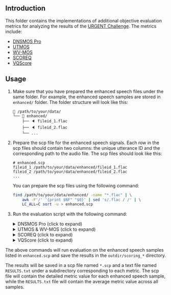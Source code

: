 ## Introduction

This folder contains the implementations of additional objective evaluation metrics for analyzing the results of the [URGENT Challenge](https://urgent-challenge.github.io/urgent2024/). The metrics include:

- [DNSMOS Pro](calculate_nonintrusive_dnsmos_pro.py)
- [UTMOS](calculate_nonintrusive_mos.py)
- [WV-MOS](calculate_nonintrusive_mos.py)
- [SCOREQ](calculate_nonintrusive_scoreq.py)
- [VQScore](calculate_nonintrusive_vqscore.py)

## Usage

1. Make sure that you have prepared the enhanced speech files under the same folder. For example, the enhanced speech samples are stored in `enhanced/` folder. The folder structure will look like this:
    ```
    📁 /path/to/your/data/
    └── 📁 enhanced/
        ├── 🔈 fileid_1.flac
        ├── 🔈 fileid_2.flac
        └── ...
    ```

2. Prepare the scp file for the enhanced speech signals. Each row in the scp files should contain two columns: the unique utterance ID and the corresponding path to the audio file. The scp files should look like this:
    ```
    # enhanced.scp
    fileid_1 /path/to/your/data/enhanced/fileid_1.flac
    fileid_2 /path/to/your/data/enhanced/fileid_2.flac
    ...
    ```

    You can prepare the scp files using the following command:
    ```bash
    find /path/to/your/data/enhanced/ -name "*.flac" | \
        awk -F'/' '{print $NF" "$0}' | sed 's/.flac / /' | \
        LC_ALL=C sort -u > enhanced.scp
    ```

3. Run the evaluation script with the following command:

    <details><summary>DNSMOS Pro (click to expand)</summary><div>

    ```bash
    #!/bin/bash
    nj=8  # Number of parallel CPU/GPU jobs for speedup
    python=python3

    git clone https://github.com/fcumlin/DNSMOSPro
    DNSMOSPro_dir="./DNSMOSPro"

    # Whether to use GPU for inference
    gpu_inference=true
    if ${gpu_inference}; then
        _device="cuda"
    else
        _device="cpu"
    fi

    inf_scp=enhanced.scp
    output_prefix=outdir

    pids=() # initialize pids
    for idx in $(seq ${nj}); do
    (

        # Run each parallel job on a different GPU (if $gpu_inference = true)
        CUDA_VISIBLE_DEVICES=$((${idx} - 1)) ${python} calculate_nonintrusive_dnsmos_pro.py \
            --inf_scp "${inf_scp}" \
            --output_dir "${output_prefix}"/scoring_dnsmos_pro \
            --device ${_device} \
            --nsplits ${nj} \
            --job ${idx} \
            --model_path "${DNSMOSPro_dir}"/runs/NISQA/model_best.pt

    ) &
    pids+=($!) # store background pids
    done
    i=0; for pid in "${pids[@]}"; do wait ${pid} || ((++i)); done
    [ ${i} -gt 0 ] && echo "$0: ${i} background jobs were failed." && false
    echo "Finished"

    if [ ${nj} -gt 1 ]; then
        for i in $(seq ${nj}); do
            cat "${output_prefix}"/scoring_dnsmos_pro/DNSMOSPro.${i}.scp
        done > "${output_prefix}"/scoring_dnsmos_pro/DNSMOSPro.scp

        python - <<EOF
    scores = []
    with open("${output_prefix}/scoring_dnsmos_pro/DNSMOSPro.scp", "r") as f:
        for line in f:
            uid, score = line.strip().split()
            scores.append(float(score))
    mean_score = np.nanmean(scores)
    with open("${output_prefix}/scoring_dnsmos_pro/RESULTS.txt", "w") as out:
        out.write(f"DNSMOSPro: {mean_score:.4f}\n")
    EOF
    fi
    ```

    </div></details>

    <details><summary>UTMOS & WV-MOS (click to expand)</summary><div>

    ```bash
    #!/bin/bash
    nj=8  # Number of parallel CPU/GPU jobs for speedup
    python=python3

    ${python} -m pip install git+https://github.com/AndreevP/wvmos
    ${python} -m pip install git+https://github.com/sarulab-speech/UTMOSv2.git
    git clone https://huggingface.co/spaces/sarulab-speech/UTMOSv2

    # Whether to use GPU for inference
    gpu_inference=true
    if ${gpu_inference}; then
        _device="cuda"
    else
        _device="cpu"
    fi

    inf_scp=enhanced.scp
    output_prefix=outdir

    pids=() # initialize pids
    for idx in $(seq ${nj}); do
    (

        # Run each parallel job on a different GPU (if $gpu_inference = true)
        CUDA_VISIBLE_DEVICES=$((${idx} - 1)) ${python} calculate_nonintrusive_mos.py \
            --inf_scp "${inf_scp}" \
            --output_dir "${output_prefix}"/scoring_nn_mos \
            --device ${_device} \
            --nsplits ${nj} \
            --job ${idx} \
            --utmos_tag utmos22_strong

    ) &
    pids+=($!) # store background pids
    done
    i=0; for pid in "${pids[@]}"; do wait ${pid} || ((++i)); done
    [ ${i} -gt 0 ] && echo "$0: ${i} background jobs were failed." && false
    echo "Finished"

    if [ ${nj} -gt 1 ]; then
        for i in $(seq ${nj}); do
            cat "${output_prefix}"/scoring_nn_mos/UTMOS.${i}.scp
        done > "${output_prefix}"/scoring_nn_mos/UTMOS.scp
        for i in $(seq ${nj}); do
            cat "${output_prefix}"/scoring_nn_mos/WV_MOS.${i}.scp
        done > "${output_prefix}"/scoring_nn_mos/WV_MOS.scp

        python - <<EOF
    scores = []
    with open("${output_prefix}/scoring_nn_mos/UTMOS.scp", "r") as f:
        for line in f:
            uid, score = line.strip().split()
            scores.append(float(score))
    mean_score = np.nanmean(scores)
    with open("${output_prefix}/scoring_nn_mos/RESULTS.txt", "w") as out:
        out.write(f"UTMOS: {mean_score:.4f}\n")

    scores = []
    with open("${output_prefix}/scoring_nn_mos/WV_MOS.scp", "r") as f:
        for line in f:
            uid, score = line.strip().split()
            scores.append(float(score))
    mean_score = np.nanmean(scores)
    with open("${output_prefix}/scoring_nn_mos/RESULTS.txt", "a") as out:
        out.write(f"WV_MOS: {mean_score:.4f}\n")
    EOF
    fi
    ```

    </div></details>

    <details><summary>SCOREQ (click to expand)</summary><div>

    ```bash
    #!/bin/bash
    nj=8  # Number of parallel CPU/GPU jobs for speedup
    python=python3

    ${python} -m pip install scoreq

    # Whether to use GPU for inference
    gpu_inference=true
    if ${gpu_inference}; then
        _device="cuda"
    else
        _device="cpu"
    fi

    inf_scp=enhanced.scp
    output_prefix=outdir

    pids=() # initialize pids
    for idx in $(seq ${nj}); do
    (

        # Run each parallel job on a different GPU (if $gpu_inference = true)
        CUDA_VISIBLE_DEVICES=$((${idx} - 1)) ${python} calculate_nonintrusive_scoreq.py \
            --inf_scp "${inf_scp}" \
            --output_dir "${output_prefix}"/scoring_scoreq \
            --device ${_device} \
            --nsplits ${nj} \
            --job ${idx}

    ) &
    pids+=($!) # store background pids
    done
    i=0; for pid in "${pids[@]}"; do wait ${pid} || ((++i)); done
    [ ${i} -gt 0 ] && echo "$0: ${i} background jobs were failed." && false
    echo "Finished"

    if [ ${nj} -gt 1 ]; then
        for i in $(seq ${nj}); do
            cat "${output_prefix}"/scoring_scoreq/SCOREQ.${i}.scp
        done > "${output_prefix}"/scoring_scoreq/SCOREQ.scp

        python - <<EOF
    scores = []
    with open("${output_prefix}/scoring_scoreq/SCOREQ.scp", "r") as f:
        for line in f:
            uid, score = line.strip().split()
            scores.append(float(score))
    mean_score = np.nanmean(scores)
    with open("${output_prefix}/scoring_scoreq/RESULTS.txt", "w") as out:
        out.write(f"SCOREQ: {mean_score:.4f}\n")
    EOF
    fi
    ```

    </div></details>

    <details><summary>VQScore (click to expand)</summary><div>

    ```bash
    #!/bin/bash
    nj=8  # Number of parallel CPU/GPU jobs for speedup
    python=python3

    git clone https://github.com/JasonSWFu/VQscore
    VQscore_dir=VQscore

    # Whether to use GPU for inference
    gpu_inference=true
    if ${gpu_inference}; then
        _device="cuda"
    else
        _device="cpu"
    fi

    inf_scp=enhanced.scp
    output_prefix=outdir

    pids=() # initialize pids
    for idx in $(seq ${nj}); do
    (

        # Run each parallel job on a different GPU (if $gpu_inference = true)
        CUDA_VISIBLE_DEVICES=$((${idx} - 1)) ${python} calculate_nonintrusive_vqscore.py \
            --inf_scp "${inf_scp}" \
            --output_dir "${output_prefix}"/scoring_vqscore \
            --device ${_device} \
            --nsplits ${nj} \
            --job ${idx} \
            --vqscore_conf "${VQscore_dir}/config/QE_cbook_size_2048_1_32_IN_input_encoder_z_Librispeech_clean_github.yaml" \
            --vqscore_model "${VQscore_dir}/exp/QE_cbook_size_2048_1_32_IN_input_encoder_z_Librispeech_clean_github/checkpoint-dnsmos_ovr_CC=0.835.pkl"

    ) &
    pids+=($!) # store background pids
    done
    i=0; for pid in "${pids[@]}"; do wait ${pid} || ((++i)); done
    [ ${i} -gt 0 ] && echo "$0: ${i} background jobs were failed." && false
    echo "Finished"

    if [ ${nj} -gt 1 ]; then
        for i in $(seq ${nj}); do
            cat "${output_prefix}"/scoring_vqscore/VQscore.${i}.scp
        done > "${output_prefix}"/scoring_vqscore/VQscore.scp

        python - <<EOF
    scores = []
    with open("${output_prefix}/scoring_vqscore/VQscore.scp", "r") as f:
        for line in f:
            uid, score = line.strip().split()
            scores.append(float(score))
    mean_score = np.nanmean(scores)
    with open("${output_prefix}/scoring_vqscore/RESULTS.txt", "w") as out:
        out.write(f"VQscore: {mean_score:.4f}\n")
    EOF
    fi
    ```

    </div></details>

The above commands will run evaluation on the enhanced speech samples listed in `enhanced.scp` and save the results in the `outdir/scoring_*` directory.

The results will be saved in a scp file named `*.scp` and a text file named `RESULTS.txt` under a subdirectory corresponding to each metric.
The scp file will contain the detailed metric value for each enhanced speech sample, while the `RESULTS.txt` file will contain the average metric value across all samples.
